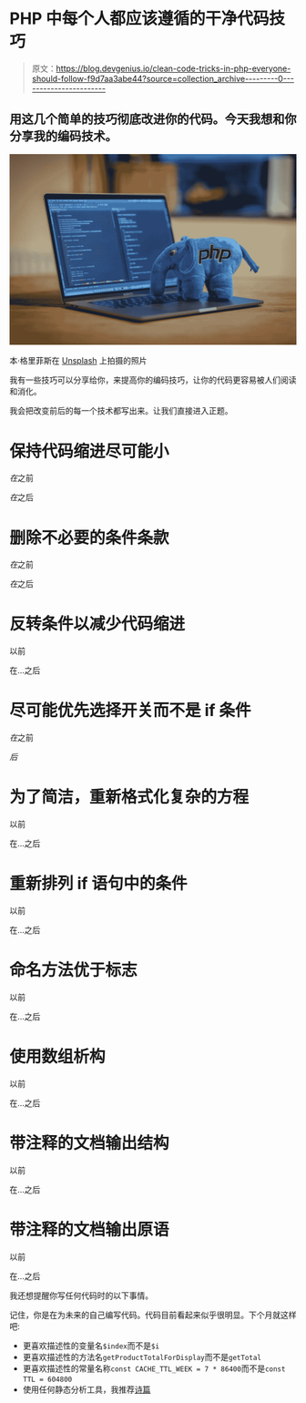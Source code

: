 # PHP 中每个人都应该遵循的干净代码技巧

> 原文：<https://blog.devgenius.io/clean-code-tricks-in-php-everyone-should-follow-f9d7aa3abe44?source=collection_archive---------0----------------------->

## 用这几个简单的技巧彻底改进你的代码。今天我想和你分享我的编码技术。

![](img/25e340358d3d247406764f86c5eb66b1.png)

本·格里菲斯在 [Unsplash](https://unsplash.com?utm_source=medium&utm_medium=referral) 上拍摄的照片

我有一些技巧可以分享给你，来提高你的编码技巧，让你的代码更容易被人们阅读和消化。

我会把改变前后的每一个技术都写出来。让我们直接进入正题。

# 保持代码缩进尽可能小

*在*之前

*在*之后

# 删除不必要的条件条款

*在*之前

*在*之后

# 反转条件以减少代码缩进

以前

在...之后

# 尽可能优先选择开关而不是 if 条件

*在*之前

*后*

# 为了简洁，重新格式化复杂的方程

以前

在...之后

# 重新排列 if 语句中的条件

以前

在...之后

# 命名方法优于标志

以前

在...之后

# 使用数组析构

以前

在...之后

# 带注释的文档输出结构

以前

在...之后

# 带注释的文档输出原语

以前

在...之后

我还想提醒你写任何代码时的以下事情。

记住，你是在为未来的自己编写代码。代码目前看起来似乎很明显。下个月就这样吧:

*   更喜欢描述性的变量名`$index`而不是`$i`
*   更喜欢描述性的方法名`getProductTotalForDisplay`而不是`getTotal`
*   更喜欢描述性的常量名称`const CACHE_TTL_WEEK = 7 * 86400`而不是`const TTL = 604800`
*   使用任何静态分析工具，我推荐[诗篇](https://psalm.dev)